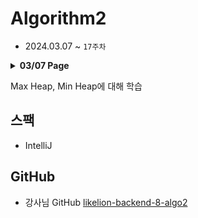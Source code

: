 # Algorithm2 

- 2024.03.07 ~ `17주차`

<details>
<summary><strong> 03/07 Page</strong></summary>

- tree
<div>TreeArray: 배열로서 표현되는 이진트리 - 전위순회, 중위순회, 후위순회</div>
<div>BinarySearchTree: 이진 탐색 트리</div>

- heap
<div>BinaryMaxHeap: Max Heap</div>
<div>UsingPriorityQueue: 우선순위 큐</div>
<div>Prob1417: 백준 문제</div>

</details>

Max Heap, Min Heap에 대해 학습

## 스팩

- IntelliJ

## GitHub

- 강사님 GitHub
[likelion-backend-8-algo2](https://github.com/edujeeho0/likelion-backend-8-algo2)
